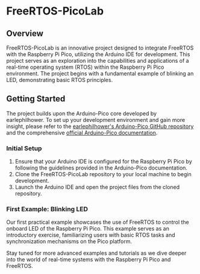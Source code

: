 # FreeRTOS-PicoLab

## Overview
FreeRTOS-PicoLab is an innovative project designed to integrate FreeRTOS with the Raspberry Pi Pico, utilizing the Arduino IDE for development. This project serves as an exploration into the capabilities and applications of a real-time operating system (RTOS) within the Raspberry Pi Pico environment. The project begins with a fundamental example of blinking an LED, demonstrating basic RTOS principles.

## Getting Started
The project builds upon the Arduino-Pico core developed by earlephilhower. To set up your development environment and gain more insight, please refer to the [earlephilhower's Arduino-Pico GitHub repository](https://github.com/earlephilhower/arduino-pico) and the comprehensive [official Arduino-Pico documentation](https://arduino-pico.readthedocs.io/en/latest/).

### Initial Setup
1. Ensure that your Arduino IDE is configured for the Raspberry Pi Pico by following the guidelines provided in the Arduino-Pico documentation.
2. Clone the FreeRTOS-PicoLab repository to your local machine to begin development.
3. Launch the Arduino IDE and open the project files from the cloned repository.

### First Example: Blinking LED
Our first practical example showcases the use of FreeRTOS to control the onboard LED of the Raspberry Pi Pico. This example serves as an introductory exercise, familiarizing users with basic RTOS tasks and synchronization mechanisms on the Pico platform.

Stay tuned for more advanced examples and tutorials as we dive deeper into the world of real-time systems with the Raspberry Pi Pico and FreeRTOS.